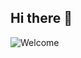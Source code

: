 ## Hi there 👋
![Welcome](https://readme-typing-svg.herokuapp.com/?lines=Welcome+to+my+GitHub!;I+love+coding;%F0%9F%91%BD&center=true&width=380&height=45)

<!--
**ExampleName404/ExampleName404** is a ✨ _special_ ✨ repository because its `README.md` (this file) appears on your GitHub profile.

Here are some ideas to get you started:

- 🔭 I’m currently working on ...
- 🌱 I’m currently learning ...
- 👯 I’m looking to collaborate on ...
- 🤔 I’m looking for help with ...
- 💬 Ask me about ...
- 📫 How to reach me: ...
- 😄 Pronouns: ...
- ⚡ Fun fact: ...
-->
